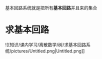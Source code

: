 基本回路系统就是把所有**基本回路**并且来的集合

  

# 求基本回路

![[知识/课内学习/离散数学/树/求基本回路系统/pictures/Untitled.png|Untitled.png]]